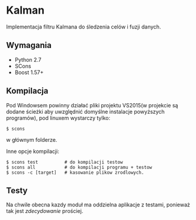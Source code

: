 # Kalman

Implementacja filtru Kalmana do śledzenia celów i fuzji danych.

## Wymagania

- Python 2.7
- SCons
- Boost 1.57+

## Kompilacja

Pod Windowsem powinny działać pliki projektu VS2015(w projekcie są dodane ścieżki aby uwzględnić domyślne instalacje powyższych programów), pod linuxem wystarczy tylko:
```
$ scons
```
w głównym folderze.

Inne opcje kompilacji:
```
$ scons test          # do kompilacji testow
$ scons all           # do kompilacji programu + testow
$ scons -c [target]   # kasowanie plikow zrodlowych.
```

## Testy
Na chwile obecna kazdy moduł ma oddzielna aplikacje z testami, ponieważ tak jest _zdecydowanie_ prościej.
